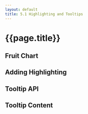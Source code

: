 ```yaml
---
layout: default
title: 5.1 Highlighting and Tooltips
---
```


<h1 class="section-title">{{page.title}}</h1>

<h2 class="section-subtitle">Fruit Chart</h2>

<!-- Fruits Chart -->
<script>
    function fruitChart1() {

        // Chart Attributes
        var width = 700,
            height = 120;

        // Radius Extent
        var radiusExtent = [0, 40];

        // Charting Function
        function chart(selection) {
            selection.each(function(data) {

                // Select the container div and create the svg selection
                var div = d3.select(this),
                    svg = div.selectAll('svg').data([data]);

                // Append the svg element on enter
                svg.enter().append('svg');

                // Update the width and height of the SVG element
                svg
                    .attr('width', width)
                    .attr('height', height);

                // Create a scale for the horizontal position
                var xScale = d3.scale.ordinal()
                    .domain(d3.range(data.length))
                    .rangePoints([0, width], 1);

                // Create the radius scale
                var rScale = d3.scale.sqrt()
                    .domain([0, d3.max(data, function(d) { return d.calories; })])
                    .rangeRound(radiusExtent);

                // Create a container group for each circle
                var gItems = svg.selectAll('g.fruit-item')
                    .data(data)
                    .enter()
                    .append('g')
                    .attr('class', 'fruit-item')
                    .attr('transform', function(d, i) {
                        return 'translate(' + [xScale(i), height / 2] + ')';
                    });

                // Add a circle to the item group
                var circles = gItems.append('circle')
                    .attr('r', function(d) { return rScale(d.calories); })
                    .attr('fill', function(d) { return d.color; });

                // Add the fruit name
                var label = gItems.append('text')
                    .attr('text-anchor', 'middle')
                    .attr('font-size', '12px')
                    .text(function(d) { return d.name; });

                // Add the calories label
                var calories = gItems.append('text')
                    .attr('text-anchor', 'middle')
                    .attr('font-size', '10px')
                    .attr('y', 12)
                    .text(function(d) { return d.calories + ' kcal'; });
            });
        }

        // Accessor Methods

        // Width
        chart.width = function(val) {
            if (!arguments.length) { return width; }
            width = val;
            return chart;
        };

        // Height
        chart.height = function(val) {
            if (!arguments.length) { return height; }
            height = val;
            return chart;
        };

        return chart;
    }
</script>

<!-- Container Div -->
<div id="chart01"></div>

<script>
    // Load and parse the json data
    d3.json('{{ site.baseurl }}/data/fruits.json', function(error, root) {

        // Displays an error message
        if (error) {
            console.error('Error getting or parsing the data.');
        }

        // Create and configure the chart
        var fruits = fruitChart1();

        // Select the container element and invoke the fruit chart
        d3.select('div#chart01')
            .data([root.data])
            .call(fruits);
    });
</script>

<h2 class="section-subtitle">Adding Highlighting</h2>

<!-- Fruits Chart -->
<script>
    function fruitChart2() {

        // Chart Attributes
        var width = 700,
            height = 120;

        // Radius Extent
        var radiusExtent = [0, 40];

        // Charting Function
        function chart(selection) {
            selection.each(function(data) {

                // Select the container div and create the svg selection
                var div = d3.select(this),
                    svg = div.selectAll('svg').data([data]);

                // Append the svg element on enter
                svg.enter().append('svg');

                // Update the width and height of the SVG element
                svg
                    .attr('width', width)
                    .attr('height', height);

                // Create a scale for the horizontal position
                var xScale = d3.scale.ordinal()
                    .domain(d3.range(data.length))
                    .rangePoints([0, width], 1);

                // Create the radius scale
                var maxCal = d3.max(data, function(d) { return d.calories; }),
                    rScale = d3.scale.sqrt()
                        .domain([0, maxCal])
                        .rangeRound(radiusExtent);

                // Create a container group for each circle
                var gItems = svg.selectAll('g.fruit-item')
                    .data(data)
                    .enter()
                    .append('g')
                    .attr('class', 'fruit-item')
                    .attr('transform', function(d, i) {
                        return 'translate(' + [xScale(i), height / 2] + ')';
                    });

                // Add a circle to the item group
                var circles = gItems.append('circle')
                    .attr('r', function(d) { return rScale(d.calories); })
                    .attr('fill', function(d) { return d.color; });

                // Add the fruit name
                var labelName = gItems.append('text')
                    .attr('text-anchor', 'middle')
                    .attr('font-size', '12px')
                    .attr('pointer-events', 'none')
                    .text(function(d) { return d.name; });

                // Add the calories label
                var labelKCal = gItems.append('text')
                    .attr('text-anchor', 'middle')
                    .attr('font-size', '10px')
                    .attr('pointer-events', 'none')
                    .attr('y', 12)
                    .text(function(d) { return d.calories + ' kcal'; });

                // We add listeners to the mouseover and mouseout events
                circles
                    .on('mouseover', function(d) {
                        d3.select(this)
                            .attr('fill', d3.rgb(d.color).brighter())
                            .attr('stroke', d.color)
                            .attr('stroke-width', 3);
                    })
                    .on('mouseout', function(d) {
                        d3.select(this)
                            .attr('fill', d.color)
                            .attr('stroke-width', 0);
                    });
            });
        }

        // Accessor Methods

        // Width
        chart.width = function(val) {
            if (!arguments.length) { return width; }
            width = val;
            return chart;
        };

        // Height
        chart.height = function(val) {
            if (!arguments.length) { return height; }
            height = val;
            return chart;
        };

        return chart;
    }
</script>

<!-- Container Div -->
<div id="chart02"></div>

<script>
    // Load and parse the json data
    d3.json('{{ site.baseurl }}/data/fruits.json', function(error, root) {

        // Displays the error message
        if (error) {
            console.error('Error getting or parsing the data.');
        }

        // Create and configure the fruit chart
        var fruits = fruitChart2();

        // Select the container element and invoke the chart function
        d3.select('div#chart02')
            .data([root.data])
            .call(fruits);
    });
</script>


<h2 class="section-subtitle">Tooltip API</h2>


<script>
    function tooltipChart1() {
        'use strict';

        // Charting function
        function chart(selection) {
            selection.each(function(d) {
                // Bind the mouse events to the container element
                d3.select(this)
                    .on('mouseover.tooltip', chart.create)
                    .on('mousemove.tooltip', chart.move)
                    .on('mouseout.tooltip', chart.remove);
            });
        }

        // This functions will create, move and remove the tooltip
        chart.init = function() { console.log('init'); };
        chart.create = function(d) { console.log('create '); };
        chart.move = function(d) { console.log('move'); };
        chart.remove = function(d) { console.log('remove'); };

        return chart;
    }
</script>

<!-- Container of the rectangle -->
<div id="chart03"></div>

<script>
    // Tooltip Data item
    var data = [{
        title: 'Title',
        content: 'Lorem ipsum dolor sit amet, consectetur adipisicing elit.'
    }];

    // Create and configure the tooltip
    var tooltip = tooltipChart1();

    // Size of the rectangle
    var width = 700,
        height = 80;

    // Select the container div and append an svg element
    var div = d3.select('div#chart03'),
        svg = div.append('svg')
            .attr('width', width)
            .attr('height', height);

    // Create the rectangles, binding the mouseover and mouseout events
    // to anonymous functions to highlight the rectangles.
    var rect = svg.selectAll('rect')
        .data(data)
        .enter()
        .append('rect')
        .attr('width', width)
        .attr('height', height)
        .attr('fill', '#eee')
        .on('mouseover', function(d) {
            d3.select(this).attr('fill', '#ddd');
        })
        .on('mouseout', function(d) {
            d3.select(this).attr('fill', '#eee');
        });

    // Call the tooltip chart, passing the selection as argument.
    rect.call(tooltip);
</script>


<h2 class="section-subtitle">Tooltip Content</h2>

<script>
    function tooltipChart() {
        'use strict';

        // Tooltip width and height
        var width = 200,
            height = 80;

        // Tooltip Offset
        var offset = {x: 20, y: 0};

        // Default Accessors for the Title and Content
        var title = function(d) { return d.title; };
        var content = function(d) { return d.content; };

        // Charting function
        function chart(selection) {
            selection.each(function(d) {
                // Bind the mouse events to the container element
                d3.select(this)
                    .on('mouseover.tooltip', chart.create)
                    .on('mousemove.tooltip', chart.move)
                    .on('mouseout.tooltip', chart.remove);
            });
        }

        // Initialize the tooltip
        chart.init = function(selection) {
            selection.each(function(data) {
                // Create and configure the tooltip container
                var tooltipContainer = d3.select(this)
                    .attr('class', 'tooltip-container')
                    .style('width', width + 'px');

                // Tooltip Title
                tooltipContainer.append('p')
                    .attr('class', 'tooltip-title')
                    .text(title(data));

                // Tooltip Content
                tooltipContainer.append('p')
                    .attr('class', 'tooltip-content')
                    .text(content(data));
            });
        };

        // Create the tooltip chart
        chart.create = function(data) {

            // Create the tooltip container div
            var tooltipContainer = d3.select('body').append('div')
                .datum(data)
                .attr('class', 'tooltip-container')
                .call(chart.init);

            // Move the tooltip to its initial position
            tooltipContainer
                .style('left', (d3.event.pageX + offset.x) + 'px')
                .style('top', (d3.event.pageY + offset.y) + 'px');
        };

        // Move the tooltip to follow the pointer
        chart.move = function() {
            // Select the tooltip and move it following the pointer
            d3.select('body').select('div.tooltip-container')
                .style('left', (d3.event.pageX + offset.x) + 'px')
                .style('top', (d3.event.pageY + offset.y) + 'px');
        };

        // Remove the tooltip
        chart.remove = function() {
            // Remove the tooltip div.
            d3.select('div.tooltip-container').remove();
        };

        // Accessor for the Title Function
        chart.title = function(titleAccessor) {
            if (!arguments.length) { return title; }
            title = titleAccessor;
            return chart;
        };

        // Accessor for the Content Function
        chart.content = function(contentAccessor) {
            if (!arguments.length) { return content; }
            content = contentAccessor;
            return chart;
        };


        return chart;
    }
</script>

<!-- Container of the rectangle -->
<div>
    <style>
        .tooltip-container {
            position: absolute;
            pointer-events: none;
            padding: 2px 4px 2px 6px;
            background-color: #eee;
            border: solid 1px #aaa;
        }

        .tooltip-title {
            text-align: center;
            font-size: 12px;
            font-weight: bold;
            line-height: 1em;
        }

        .tooltip-content {
            font-size: 11px;
        }

    </style>
</div>

<div id="chart04"></div>

<script>

    // Tooltip Data item
    var data = [{
        title: 'Title',
        content: 'Lorem ipsum dolor sit amet, consectetur adipisicing elit.'
    }];

    // Create and configure the tooltip
    var tooltip = tooltipChart();

    // Size of the rectangle
    var width = 700,
        height = 80;

    // Select the container div and append an svg element
    var div = d3.select('div#chart04'),
        svg = div.append('svg')
            .attr('width', width)
            .attr('height', height);

    // Create the rectangles, binding the mouseover and mouseout events
    // to anonymous functions to highlight the rectangles.
    var rect = svg.selectAll('rect')
        .data(data)
        .enter()
        .append('rect')
        .attr('width', width)
        .attr('height', height)
        .attr('fill', '#eee')
        .on('mouseover', function(d) {
            d3.select(this).attr('fill', '#ddd');
        })
        .on('mouseout', function(d) {
            d3.select(this).attr('fill', '#eee');
        });

    // Call the tooltip chart, passing the selection as argument.
    rect.call(tooltip);
</script>


<h2 class="section-subtitle">Using the Tooltip</h2>


<div id="chart05"></div>

<!-- Fruits Chart -->
<script>
    function fruitChart() {

        // Chart Attributes
        var width = 700,
            height = 120;

        // Radius Extent
        var radiusExtent = [0, 40];

        // Create and configure the tooltip
        var tooltip = tooltipChart()
            .title(function(d) { return d.name; })
            .content(function(d) { return d.description; });

        // Charting Function
        function chart(selection) {
            selection.each(function(data) {

                // Select the container div and create the svg selection
                var div = d3.select(this),
                    svg = div.selectAll('svg').data([data]);

                // Append the svg element on enter
                svg.enter().append('svg');

                // Update the width and height of the SVG element
                svg
                    .attr('width', width)
                    .attr('height', height);

                // Create a scale for the horizontal position
                var xScale = d3.scale.ordinal()
                    .domain(d3.range(data.length))
                    .rangePoints([0, width], 1);

                // Create the radius scale
                var maxCal = d3.max(data, function(d) { return d.calories; }),
                    rScale = d3.scale.sqrt()
                        .domain([0, maxCal])
                        .rangeRound(radiusExtent);

                // Create a container group for each circle
                var gItems = svg.selectAll('g.fruit-item')
                    .data(data)
                    .enter()
                    .append('g')
                    .attr('class', 'fruit-item')
                    .attr('transform', function(d, i) {
                        return 'translate(' + [xScale(i), height / 2] + ')';
                    });

                // Add a circle to the item group
                var circles = gItems.append('circle')
                    .attr('r', function(d) { return rScale(d.calories); })
                    .attr('fill', function(d) { return d.color; });

                // Add the fruit name
                var labelName = gItems.append('text')
                    .attr('text-anchor', 'middle')
                    .attr('font-size', '12px')
                    .attr('pointer-events', 'none')
                    .text(function(d) { return d.name; });

                // Add the calories label
                var labelKCal = gItems.append('text')
                    .attr('text-anchor', 'middle')
                    .attr('font-size', '10px')
                    .attr('pointer-events', 'none')
                    .attr('y', 12)
                    .text(function(d) { return d.calories + ' kcal'; });

                // We add listeners to the mouseover and mouseout events
                circles
                    .on('mouseover', function(d) {
                        d3.select(this)
                            .attr('fill', d3.rgb(d.color).brighter())
                            .attr('stroke', d.color)
                            .attr('stroke-width', 3);
                    })
                    .on('mouseout', function(d) {
                        d3.select(this)
                            .attr('fill', d.color)
                            .attr('stroke-width', 0);
                    })
                    .call(tooltip);

            });
        }

        // Accessor Methods

        // Width
        chart.width = function(val) {
            if (!arguments.length) { return width; }
            width = val;
            return chart;
        };

        // Height
        chart.height = function(val) {
            if (!arguments.length) { return height; }
            height = val;
            return chart;
        };

        return chart;
    }
</script>

<script>
    // Load and parse the json data
    d3.json('{{ site.baseurl }}/data/fruits.json', function(error, root) {

        // Handle errors getting or parsing the json data.
        if (error) {
            console.error('Error getting or parsing the data.');
        }

        // Create and configure the fruit chart
        var fruits = fruitChart();

        d3.select('div#chart05')
            .data([root.data])
            .call(fruits);
    });
</script>
